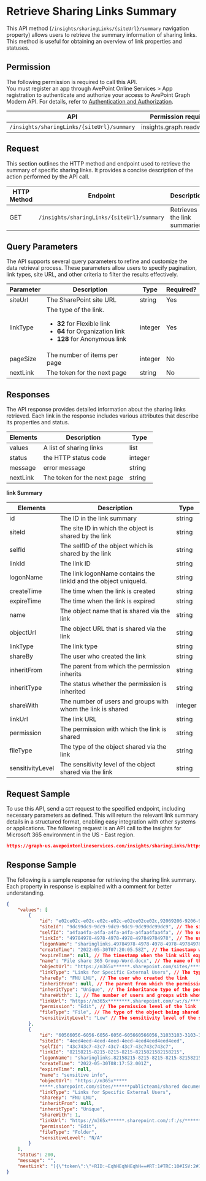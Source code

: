 # Retrieve Sharing Links Summary

This API method (`/insights/sharingLinks/{siteUrl}/summary` navigation property) allows users to retrieve the summary information of sharing links. This method is useful for obtaining an overview of link properties and statuses.

## Permission

The following permission is required to call this API.  
You must register an app through AvePoint Online Services > App registration to authenticate and authorize your access to AvePoint Graph Modern API. For details, refer to [Authentication and Authorization](https://learn.avepoint.com/docs/Use-AvePoint-Graph-Modern-API.html#authentication-and-authorization).

| API     | Permission required | 
|-------------------|---------------|
| `/insights/sharingLinks/{siteUrl}/summary` | insights.graph.readwrite.all |


## Request

This section outlines the HTTP method and endpoint used to retrieve the summary of specific sharing links. It provides a concise description of the action performed by the API call.

| HTTP Method | Endpoint | Description |
| --- | --- | --- |
| GET | `/insights/sharingLinks/{siteUrl}/summary` | Retrieves the link summaries. |


## Query Parameters

The API supports several query parameters to refine and customize the data retrieval process. These parameters allow users to specify pagination, link types, site URL, and other criteria to filter the results effectively.

| Parameter | Description            | Type    | Required? |
|-----------|------------------------|---------|-----------|
| siteUrl | The SharePoint site URL | string |Yes    |
| linkType  | The type of the link. <ul><li>**32** for Flexible link</li><li> **64** for Organization link</li><li> **128** for Anonymous link</li>  | integer | Yes        |
| pageSize  | The number of items per page | integer | No        |
| nextLink  | The token for the next page | string  | No        |

## Responses

The API response provides detailed information about the sharing links retrieved. Each link in the response includes various attributes that describe its properties and status.

| Elements       | Description                                      | Type    |
|----------------|--------------------------------------------------|---------|
| values | A list of sharing links  |list|
| status| the HTTP status code | integer |
| message | error message | string |
| nextLink | The token for the next page | string  | 


**link Summary**

| Elements       | Description                                      | Type    |
|----------------|--------------------------------------------------|---------|
| id             | The ID in the link summary                       | string  |
| siteId         | The site ID in which the object is shared by the link | string  |
| selfId         | The selfID of the object which is shared by the link | string  |
| linkId         | The link ID                                      | string  |
| logonName      | The link logonName contains the linkId and the object uniqueId.                              | string  |
| createTime     | The time when the link is created                | string  |
| expireTime     | The time when the link is expired                | string  |
| name           | The object name that is shared via the link      | string  |
| objectUrl      | The object URL that is shared via the link       | string  |
| linkType       | The link type                                    | string  |
| shareBy        | The user who created the link                    | string  |
| inheritFrom    | The parent from which the permission inherits    | string  |
| inheritType    | The status whether the permission is inherited   | string  |
| shareWith      | The number of users and groups with whom the link is shared | integer |
| linkUrl        | The link URL                                     | string  |
| permission     | The permission with which the link is shared     | string  |
| fileType       | The type of the object shared via the link       | string  |
| sensitivityLevel | The sensitivity level of the object shared via the link | string  |


[blockDownload is displayed in the sample of http://10.1.49.59:23456/showdoc/web/#/5/604, but not showing in the table]: # 
 
## Request Sample

To use this API, send a `GET` request to the specified endpoint, including necessary parameters as defined. This will return the relevant link summary details in a structured format, enabling easy integration with other systems or applications. The following request is an API call to the Insights for Microsoft 365 environment in the US - East region.

```json
https://graph-us.avepointonlineservices.com/insights/sharingLinks/https********Fm365x636363.sharepoint.com%252Fsites%252Fjuly2022******/summary?linkType=32&pageSize=100&nextLink=1231
```

## Response Sample

The following is a sample response for retrieving the sharing link summary. Each property in response is explained with a comment for better understanding. 

```json
{
    "values": [
        {
            "id": "e02ce02c-e02c-e02c-e02c-e02ce02ce02c,92069206-9206-9206-9206-920692069206", // The unique identifier for the link summary
            "siteId": "9dc99dc9-9dc9-9dc9-9dc9-9dc99dc99dc9", // The site ID where the object is shared
            "selfId": "a4faa4fa-a4fa-a4fa-a4fa-a4faa4faa4fa", // The self ID of the object being shared
            "linkId": "49784978-4978-4978-4978-497849784978", // The unique identifier for the link
            "logonName": "sharinglinks.49784978-4978-4978-4978-497849784978.flexible.2ace2ace-2ace-2ace-2ace-2ace2ace2ace", // The login name associated with the link
            "createTime": "2022-05-30T07:20:05.58Z", // The timestamp when the link was created
            "expireTime": null, // The timestamp when the link will expire, if applicable
            "name": "File share 365 Group-Word.docx", // The name of the object being shared
            "objectUrl": "https://m365x******.sharepoint.com/sites/*******publicteam1/shared documents/general/for share/File share 365 Group-Word.docx", // The URL of the shared object
            "linkType": "Links for Specific External Users", // The type of the link
            "shareBy": "FNU LNU", // The user who created the link
            "inheritFrom": null, // The parent from which the permission inherits, if applicable
            "inheritType": "Unique", // The inheritance type of the permission
            "shareWith": 1, // The number of users and groups with whom the link is shared
            "linkUrl": "https://m365x********.sharepoint.com/:w:/s/********PublicTeam1/EeGH-EeGHEeGHEeGHEeGHEeGHEeGHEeGHEeGH", // The URL of the link
            "permission": "Edit", // The permission level of the link
            "fileType": "File", // The type of the object being shared
            "sensitivityLevel": "Low" // The sensitivity level of the shared object
        },
        {
            "id": "60566056-6056-6056-6056-605660566056,31033103-3103-3103-3103-310331033103",
            "siteId": "4eed4eed-4eed-4eed-4eed-4eed4eed4eed4eed",
            "selfId": "43c743c7-43c7-43c7-43c7-43c743c743c7",
            "linkId": "82158215-8215-8215-8215-8215821582158215",
            "logonName": "sharinglinks.82158215-8215-8215-8215-821582158215.flexible.31033103-3103-3103-3103-3103310331033103",
            "createTime": "2022-05-30T08:17:52.001Z",
            "expireTime": null,
            "name": "sensitive info",
            "objectUrl": "https://m365x*****
            *****.sharepoint.com/sites/******publicteam1/shared documents/general/sensitive info",
            "linkType": "Links for Specific External Users",
            "shareBy": "FNU LNU",
            "inheritFrom": null,
            "inheritType": "Unique",
            "shareWith": 1,
            "linkUrl": "https://m365x******.sharepoint.com/:f:/s/*******PublicTeam1/EqhHEqhHEqhHEqhHEqhHEqhHEqhHEqhHEqhH-Xw",
            "permission": "Edit",
            "fileType": "Folder",
            "sensitiveLevel": "N/A"
        }
    ],
    "status": 200,
    "message": "",
    "nextLink": "[{\"token\":\"+RID:~EqhHEqhHEqhH==#RT:1#TRC:10#ISV:2#IEO:65567#QCF:8#FPC:AgEEqhHEqhHEqhHQA\",\"range\":{\"min\":\"\",\"max\":\"FF\"}}]"
}
```